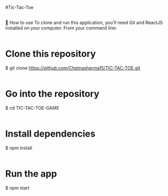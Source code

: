 # T i c - T a c - T o e <br><br>

📖 How to use
To clone and run this application, you'll need Git and ReactJS installed on your computer. From your command line:<br><br>

# Clone this repository <br>
$ git clone https://github.com/Chetnasharma15/TIC-TAC-TOE.git
<br><br>

# Go into the repository<br>
$ cd TIC-TAC-TOE-GAME<br><br>

# Install dependencies <br>
$ npm install <br><br>

# Run the app
$ npm start


 
 
